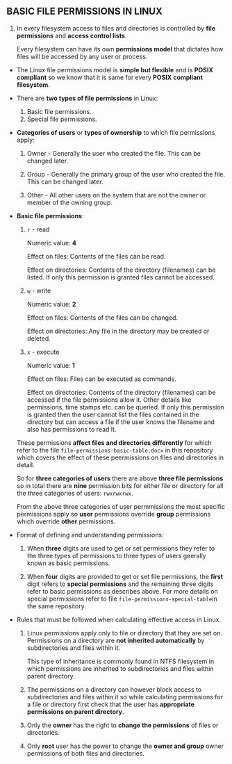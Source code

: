 ## BASIC FILE PERMISSIONS IN LINUX

1. In every filesystem access to files and directories is controlled by **file permissions** and **access control lists**.

    Every filesystem can have its own **permissions model** that dictates how files will be accessed by any user or process. 



- The Linux file permissions model is **simple but flexible** and is **POSIX compliant** so we know that it is same for every **POSIX compliant filesystem**.



- There are **two types of file permissions** in Linux:

    1. Basic file permissions.
    2. Special file permissions.
    


- **Categories of users** or **types of ownership** to which file permissions apply:
   
    1. Owner - Generally the user who created the file. This can be changed later.
    
    2. Group - Generally the primary group of the user who created the file. This can be changed later.
    
    3. Other - All other users on the system that are not the owner or member of the owning group.

       

 
- **Basic file permissions**:

    1. `r` - read 

        Numeric value: **4**
    
        Effect on files: Contents of the files can be read.
 
        Effect on directories: Contents of the directory (filenames) can be listed. If only this permission is granted files cannot be accessed.


    2. `w` - write

        Numeric value: **2**

        Effect on files: Contents of the files can be changed.
 
        Effect on directories: Any file in the directory may be created or deleted.


    3. `x` - execute

        Numeric value: **1**
        
        Effect on files: Files can be executed as commands.
 
        Effect on directories: Contents of the directory (filenames) can be accessed if the file permissions allow it. Other details like permissions, time stamps etc. can be queried. If only this permission is granted then the user cannot list the files contained in the directory but can access a file if the user knows the filename and also has permissions to read it.

    These permissions **affect files and directories differently** for which refer to the file `file-permissions-basic-table.docx` in this repository which covers the effect of these peermissions on files and directories in detail.

    So for **three categories of users** there are above **three file permissions** so in total there are **nine** permission bits for either file or directory for all the three categories of users: `rwxrwxrwx`.

    From the above three categories of user permmissions the most specific permissions apply so **user** permissions override **group** permissions which override **other** permissions.

    
- Format of defining and understanding permissions:

    1. When **three** digits are used to get or set permissions they refer to the three types of permissions to three types of users geerally known as basic permissions.

    2. When **four** digits are provided to get or set file permissions, the **first** digit refers to **special permissions** and the remaining three digits refer to basic permissions as describes above. For more details on special permissions refer to file `file-permissions-special-table`in the same repository.


- Rules that must be followed when calculating effective access in Linux.

    1. Linux permissions apply only to file or directory that they are set on. Permissions on a directory are **not inherited automatically** by subdirectories and files within it. 
    
        This type of inheritance is commonly found in NTFS filesystem in which permissions are inherited to subdirectories and files within parent directory.

    2. The permissions on a directory can however block access to subdirectories and files within it so while calculating permissions for a file or directory first check that the user has **appropriate permissions on parent directory**. 

        
    3. Only the **owner** has the right to **change the permissions** of files or directories.
    
    4. Only **root** user has the power to change the **owner and group** owner permissions of both files and directories.

